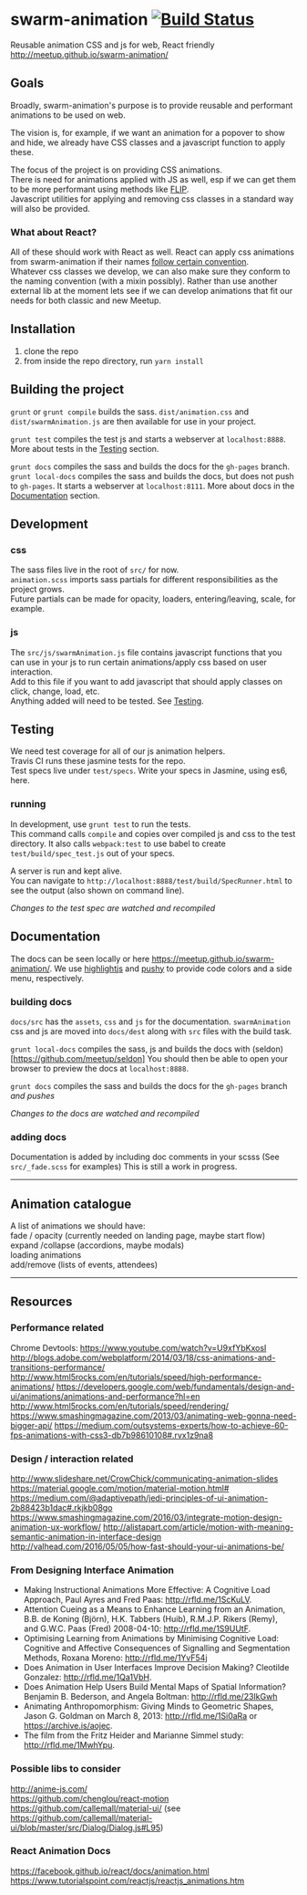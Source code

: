 # swarm-animation [![Build Status](https://travis-ci.org/meetup/swarm-animation.svg?branch=master)](https://travis-ci.org/meetup/swarm-animation)
Reusable animation CSS and js for web, React friendly
http://meetup.github.io/swarm-animation/

## Goals
Broadly, swarm-animation's purpose is to provide reusable and performant animations to be used on web.

The vision is, for example, if we want an animation for a popover to show and hide, we already have CSS classes and a javascript function to apply these.

The focus of the project is on providing CSS animations.  
There is need for animations applied with JS as well, esp if we can get them to be more performant using methods like [FLIP](https://medium.com/outsystems-experts/flip-your-60-fps-animations-flip-em-good-372281598865#.m076uxhcv).  
Javascript utilities for applying and removing css classes in a standard way will also be provided.

### What about React?
   All of these should work with React as well. React can apply css animations from swarm-animation if their names [follow certain convention](https://facebook.github.io/react/docs/animation.html).  
   Whatever css classes we develop, we can also make sure they conform to the naming convention (with a mixin possibly). Rather than use another external lib at the moment lets see if we can develop animations that fit our needs for both classic and new Meetup.

## Installation

1. clone the repo
1. from inside the repo directory, run `yarn install`

## Building the project
  `grunt` or `grunt compile` builds the sass.
  `dist/animation.css` and `dist/swarmAnimation.js` are then available for use in your project.  

  `grunt test` compiles the test js and starts a webserver at `localhost:8888`.
  More about tests in the [Testing](#testing) section.

  `grunt docs` compiles the sass and builds the docs for the `gh-pages` branch.
  `grunt local-docs` compiles the sass and builds the docs, but does not push to `gh-pages`. It starts a webserver at `localhost:8111`.
  More about docs in the [Documentation](#documentation) section.

## Development
### css
   The sass files live in the root of `src/` for now.  
   `animation.scss` imports sass partials for different responsibilities as the project grows.  
   Future partials can be made for opacity, loaders, entering/leaving, scale, for example.  

### js
   The `src/js/swarmAnimation.js` file contains javascript functions that you can use in your js to run certain animations/apply css based on user interaction.  
   Add to this file if you want to add javascript that should apply classes on click, change, load, etc.  
   Anything added will need to be tested. See [Testing](#testing).

## Testing
  We need test coverage for all of our js animation helpers.   
  Travis CI runs these jasmine tests for the repo.  
  Test specs live under `test/specs`. Write your specs in Jasmine, using es6, here.

### running
  In development, use `grunt test` to run the tests.  
  This command calls `compile` and copies over compiled js and css to the test directory.
  It also calls `webpack:test` to use babel to create `test/build/spec_test.js` out of your specs.

  A server is run and kept alive.  
  You can navigate to `http://localhost:8888/test/build/SpecRunner.html` to see the output (also shown on command line).  
  
  _Changes to the test spec are watched and recompiled_


## Documentation

   The docs can be seen locally or here https://meetup.github.io/swarm-animation/.
   We use [highlightjs](https://highlightjs.org/) and [pushy](https://www.christopheryee.ca/pushy/) to provide code colors and a side menu, respectively.

### building docs
   `docs/src` has the `assets`, `css` and `js` for the documentation.
   `swarmAnimation` css and js are moved into `docs/dest` along with `src` files with the build task.
   
  `grunt local-docs` compiles the sass, js and builds the docs with (seldon)[https://github.com/meetup/seldon]
   You should then be able to open your browser to preview the docs at `localhost:8888`.

  `grunt docs` compiles the sass and builds the docs for the `gh-pages` branch *and pushes*
 
   _Changes to the docs are watched and recompiled_
 
### adding docs

   Documentation is added by including doc comments in your scsss (See `src/_fade.scss` for examples)
   This is still a work in progress.
   
---

## Animation catalogue

A list of animations we should have:  
fade / opacity (currently needed on landing page, maybe start flow)  
expand /collapse (accordions, maybe modals)  
loading animations  
add/remove (lists of events, attendees)  

---
## Resources

### Performance related

Chrome Devtools: https://www.youtube.com/watch?v=U9xfYbKxosI  
http://blogs.adobe.com/webplatform/2014/03/18/css-animations-and-transitions-performance/
http://www.html5rocks.com/en/tutorials/speed/high-performance-animations/
https://developers.google.com/web/fundamentals/design-and-ui/animations/animations-and-performance?hl=en
http://www.html5rocks.com/en/tutorials/speed/rendering/
https://www.smashingmagazine.com/2013/03/animating-web-gonna-need-bigger-api/
https://medium.com/outsystems-experts/how-to-achieve-60-fps-animations-with-css3-db7b98610108#.rvx1z9na8

### Design / interaction related

http://www.slideshare.net/CrowChick/communicating-animation-slides
https://material.google.com/motion/material-motion.html#
https://medium.com/@adaptivepath/jedi-principles-of-ui-animation-2b88423b1dac#.rkjkb08go
https://www.smashingmagazine.com/2016/03/integrate-motion-design-animation-ux-workflow/
http://alistapart.com/article/motion-with-meaning-semantic-animation-in-interface-design
http://valhead.com/2016/05/05/how-fast-should-your-ui-animations-be/

### From Designing Interface Animation
* Making Instructional Animations More Effective: A Cognitive Load Approach, Paul Ayres and Fred Paas: http://rfld.me/1ScKuLV. 
* Attention Cueing as a Means to Enhance Learning from an Animation, B.B. de Koning (Björn), H.K. Tabbers (Huib), R.M.J.P. Rikers (Remy),  and G.W.C. Paas (Fred) 2008-04-10: http://rfld.me/1S9UUtF.
* Optimising Learning from Animations by Minimising Cognitive Load: Cognitive and Affective Consequences of Signalling and Segmentation Methods, Roxana Moreno: http://rfld.me/1YvF54j
* Does Animation in User Interfaces Improve Decision Making? Cleotilde Gonzalez: http://rfld.me/1Qa1VbH.
* Does Animation Help Users Build Mental Maps of Spatial Information? Benjamin B. Bederson, and Angela Boltman: http://rfld.me/23IkGwh
* Animating Anthropomorphism: Giving Minds to Geometric Shapes, Jason G. Goldman on March 8, 2013: http://rfld.me/1Si0aRa or https://archive.is/aojec.
* The film from the Fritz Heider and Marianne Simmel study: http://rfld.me/1MwhYpu.

### Possible libs to consider
http://anime-js.com/  
https://github.com/chenglou/react-motion  
https://github.com/callemall/material-ui/ (see https://github.com/callemall/material-ui/blob/master/src/Dialog/Dialog.js#L95)

### React Animation Docs
https://facebook.github.io/react/docs/animation.html  
https://www.tutorialspoint.com/reactjs/reactjs_animations.htm





